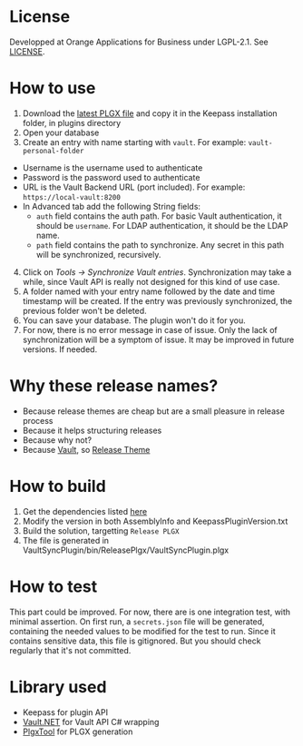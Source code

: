 # License

Developped at Orange Applications for Business under LGPL-2.1. See [LICENSE](LICENSE).

# How to use

1. Download the [latest PLGX file](https://github.com/Orange-OpenSource/keepass-vault-sync-plugin/releases) and copy it in the Keepass installation folder, in plugins directory
2. Open your database
3. Create an entry with name starting with `vault`. For example: `vault-personal-folder`
  * Username is the username used to authenticate
  * Password is the password used to authenticate
  * URL is the Vault Backend URL (port included). For example: `https://local-vault:8200`
  * In Advanced tab add the following String fields:
    * `auth` field contains the auth path. For basic Vault authentication, it should be `username`. For LDAP authentication, it should be the LDAP name.
    * `path` field contains the path to synchronize. Any secret in this path will be synchronized, recursively.
4. Click on *Tools -> Synchronize Vault entries*. Synchronization may take a while, since Vault API is really not designed for this kind of use case.
5. A folder named with your entry name followed by the date and time timestamp will be created. If the entry was previously synchronized, the previous folder won't be deleted.
6. You can save your database. The plugin won't do it for you.
7. For now, there is no error message in case of issue. Only the lack of synchronization will be a symptom of issue. It may be improved in future versions. If needed.

# Why these release names?

* Because release themes are cheap but are a small pleasure in release process
* Because it helps structuring releases
* Because why not?
* Because [Vault](https://en.wikipedia.org/wiki/Vault_\(comics\)), so [Release Theme](https://fr.wikipedia.org/wiki/Cat%C3%A9gorie:Super-vilain_Marvel)

# How to build

1. Get the dependencies listed [here](external/Readme.md)
1. Modify the version in both AssemblyInfo and KeepassPluginVersion.txt
1. Build the solution, targetting `Release PLGX`
1. The file is generated in VaultSyncPlugin/bin/ReleasePlgx/VaultSyncPlugin.plgx

# How to test

This part could be improved. For now, there are is one integration test, with minimal assertion.
On first run, a `secrets.json` file will be generated, containing the needed values to be modified for the test to run.
Since it contains sensitive data, this file is gitignored. But you should check regularly that it's not committed.

# Library used

* Keepass for plugin API
* [Vault.NET](https://github.com/Chatham/Vault.NET) for Vault API C# wrapping
* [PlgxTool](https://github.com/dlech/KeePassPluginDevTools) for PLGX generation
